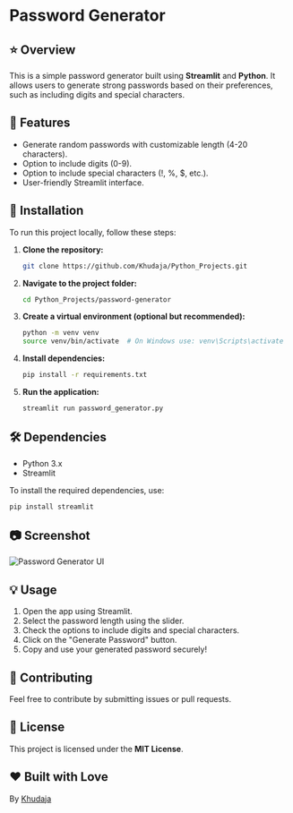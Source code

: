 # Password Generator

## ⭐ Overview
This is a simple password generator built using **Streamlit** and **Python**. It allows users to generate strong passwords based on their preferences, such as including digits and special characters.

## 🚀 Features
- Generate random passwords with customizable length (4-20 characters).
- Option to include digits (0-9).
- Option to include special characters (!, %, $, etc.).
- User-friendly Streamlit interface.

## 📌 Installation
To run this project locally, follow these steps:

1. **Clone the repository:**
   ```bash
   git clone https://github.com/Khudaja/Python_Projects.git
   ```

2. **Navigate to the project folder:**
   ```bash
   cd Python_Projects/password-generator
   ```

3. **Create a virtual environment (optional but recommended):**
   ```bash
   python -m venv venv
   source venv/bin/activate  # On Windows use: venv\Scripts\activate
   ```

4. **Install dependencies:**
   ```bash
   pip install -r requirements.txt
   ```

5. **Run the application:**
   ```bash
   streamlit run password_generator.py
   ```

## 🛠️ Dependencies
- Python 3.x
- Streamlit

To install the required dependencies, use:
```bash
pip install streamlit
```

## 📷 Screenshot
![Password Generator UI](screenshot.png)

## 💡 Usage
1. Open the app using Streamlit.
2. Select the password length using the slider.
3. Check the options to include digits and special characters.
4. Click on the "Generate Password" button.
5. Copy and use your generated password securely!

## 🔗 Contributing
Feel free to contribute by submitting issues or pull requests.

## 📜 License
This project is licensed under the **MIT License**.

## ❤️ Built with Love
By [Khudaja](https://github.com/Khudaja)

